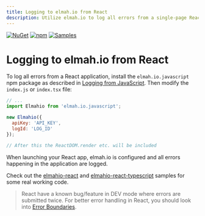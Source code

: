 ```yaml
---
title: Logging to elmah.io from React
description: Utilize elmah.io to log all errors from a single-page React app. Detailed client information, instant notifications, and much more with elmah.io.
---
```


[![NuGet](https://img.shields.io/nuget/v/elmah.io.javascript.svg)](https://www.nuget.org/packages/elmah.io.javascript)
[![npm](https://img.shields.io/npm/v/elmah.io.javascript.svg)](https://www.npmjs.com/package/elmah.io.javascript)
[![Samples](https://img.shields.io/badge/samples-2-brightgreen.svg)](https://github.com/elmahio/elmah.io.javascript/tree/main/samples)

# Logging to elmah.io from React

To log all errors from a React application, install the `elmah.io.javascript` npm package as described in [Logging from JavaScript](https://docs.elmah.io/logging-to-elmah-io-from-javascript/). Then modify the `index.js` or `index.tsx` file:

```javascript
// ...
import Elmahio from 'elmah.io.javascript'; 

new Elmahio({
  apiKey: 'API_KEY',
  logId: 'LOG_ID'
});

// After this the ReactDOM.render etc. will be included
```

When launching your React app, elmah.io is configured and all errors happening in the application are logged.

Check out the <a href="https://github.com/elmahio/elmah.io.javascript/tree/main/samples/elmahio-react" target="_blank" rel="noopener noreferrer">elmahio-react</a> and <a href="https://github.com/elmahio/elmah.io.javascript/tree/main/samples/elmahio-react-typescript" target="_blank" rel="noopener noreferrer">elmahio-react-typescript</a> samples for some real working code.

> React have a known bug/feature in DEV mode where errors are submitted twice. For better error handling in React, you should look into <a href="https://reactjs.org/docs/error-boundaries.html" target="_blank" rel="noopener noreferrer">Error Boundaries</a>.